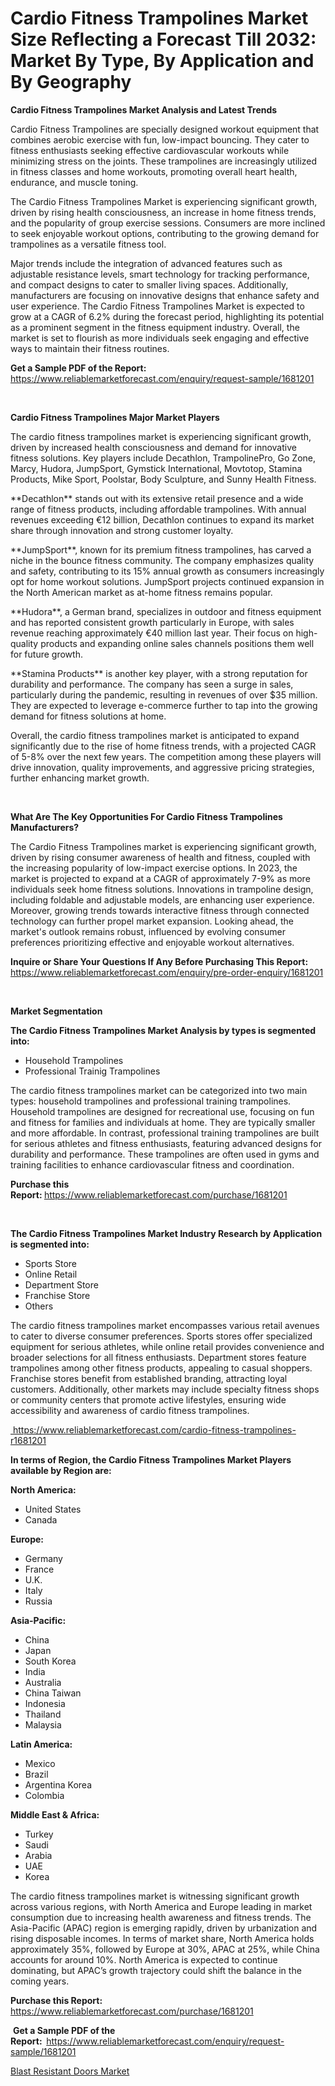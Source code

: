 <p><h1>Cardio Fitness Trampolines Market Size Reflecting a Forecast Till 2032: Market By Type, By Application and By Geography</h1></p><p><strong>Cardio Fitness Trampolines Market Analysis and Latest Trends</strong></p>
<p><p>Cardio Fitness Trampolines are specially designed workout equipment that combines aerobic exercise with fun, low-impact bouncing. They cater to fitness enthusiasts seeking effective cardiovascular workouts while minimizing stress on the joints. These trampolines are increasingly utilized in fitness classes and home workouts, promoting overall heart health, endurance, and muscle toning. </p><p>The Cardio Fitness Trampolines Market is experiencing significant growth, driven by rising health consciousness, an increase in home fitness trends, and the popularity of group exercise sessions. Consumers are more inclined to seek enjoyable workout options, contributing to the growing demand for trampolines as a versatile fitness tool. </p><p>Major trends include the integration of advanced features such as adjustable resistance levels, smart technology for tracking performance, and compact designs to cater to smaller living spaces. Additionally, manufacturers are focusing on innovative designs that enhance safety and user experience. The Cardio Fitness Trampolines Market is expected to grow at a CAGR of 6.2% during the forecast period, highlighting its potential as a prominent segment in the fitness equipment industry. Overall, the market is set to flourish as more individuals seek engaging and effective ways to maintain their fitness routines.</p></p>
<p><strong>Get a Sample PDF of the Report:&nbsp;</strong> <a href="https://www.reliablemarketforecast.com/enquiry/request-sample/1681201?utm_campaign=2316&utm_medium=2&utm_source=Github&utm_content=ia&utm_term=24032025&utm_id=cardio-fitness-trampolines">https://www.reliablemarketforecast.com/enquiry/request-sample/1681201</a></p>
<p>&nbsp;</p>
<p><strong>Cardio Fitness Trampolines Major Market Players</strong></p>
<p><p>The cardio fitness trampolines market is experiencing significant growth, driven by increased health consciousness and demand for innovative fitness solutions. Key players include Decathlon, TrampolinePro, Go Zone, Marcy, Hudora, JumpSport, Gymstick International, Movtotop, Stamina Products, Mike Sport, Poolstar, Body Sculpture, and Sunny Health Fitness.</p><p>**Decathlon** stands out with its extensive retail presence and a wide range of fitness products, including affordable trampolines. With annual revenues exceeding €12 billion, Decathlon continues to expand its market share through innovation and strong customer loyalty.</p><p>**JumpSport**, known for its premium fitness trampolines, has carved a niche in the bounce fitness community. The company emphasizes quality and safety, contributing to its 15% annual growth as consumers increasingly opt for home workout solutions. JumpSport projects continued expansion in the North American market as at-home fitness remains popular.</p><p>**Hudora**, a German brand, specializes in outdoor and fitness equipment and has reported consistent growth particularly in Europe, with sales revenue reaching approximately €40 million last year. Their focus on high-quality products and expanding online sales channels positions them well for future growth.</p><p>**Stamina Products** is another key player, with a strong reputation for durability and performance. The company has seen a surge in sales, particularly during the pandemic, resulting in revenues of over $35 million. They are expected to leverage e-commerce further to tap into the growing demand for fitness solutions at home.</p><p>Overall, the cardio fitness trampolines market is anticipated to expand significantly due to the rise of home fitness trends, with a projected CAGR of 5-8% over the next few years. The competition among these players will drive innovation, quality improvements, and aggressive pricing strategies, further enhancing market growth.</p></p>
<p>&nbsp;</p>
<p><strong>What Are The Key Opportunities For Cardio Fitness Trampolines Manufacturers?</strong></p>
<p><p>The Cardio Fitness Trampolines market is experiencing significant growth, driven by rising consumer awareness of health and fitness, coupled with the increasing popularity of low-impact exercise options. In 2023, the market is projected to expand at a CAGR of approximately 7-9% as more individuals seek home fitness solutions. Innovations in trampoline design, including foldable and adjustable models, are enhancing user experience. Moreover, growing trends towards interactive fitness through connected technology can further propel market expansion. Looking ahead, the market's outlook remains robust, influenced by evolving consumer preferences prioritizing effective and enjoyable workout alternatives.</p></p>
<p><strong>Inquire or Share Your Questions If Any Before Purchasing This Report:</strong> <a href="https://www.reliablemarketforecast.com/enquiry/pre-order-enquiry/1681201?utm_campaign=2316&utm_medium=2&utm_source=Github&utm_content=ia&utm_term=24032025&utm_id=cardio-fitness-trampolines">https://www.reliablemarketforecast.com/enquiry/pre-order-enquiry/1681201</a></p>
<p>&nbsp;</p>
<p><strong>Market Segmentation</strong></p>
<p><strong>The Cardio Fitness Trampolines Market Analysis by types is segmented into:</strong></p>
<p><ul><li>Household Trampolines</li><li>Professional Trainig Trampolines</li></ul></p>
<p><p>The cardio fitness trampolines market can be categorized into two main types: household trampolines and professional training trampolines. Household trampolines are designed for recreational use, focusing on fun and fitness for families and individuals at home. They are typically smaller and more affordable. In contrast, professional training trampolines are built for serious athletes and fitness enthusiasts, featuring advanced designs for durability and performance. These trampolines are often used in gyms and training facilities to enhance cardiovascular fitness and coordination.</p></p>
<p><strong>Purchase this Report:&nbsp;</strong><a href="https://www.reliablemarketforecast.com/purchase/1681201?utm_campaign=2316&utm_medium=2&utm_source=Github&utm_content=ia&utm_term=24032025&utm_id=cardio-fitness-trampolines">https://www.reliablemarketforecast.com/purchase/1681201</a></p>
<p>&nbsp;</p>
<p><strong>The Cardio Fitness Trampolines Market Industry Research by Application is segmented into:</strong></p>
<p><ul><li>Sports Store</li><li>Online Retail</li><li>Department Store</li><li>Franchise Store</li><li>Others</li></ul></p>
<p><p>The cardio fitness trampolines market encompasses various retail avenues to cater to diverse consumer preferences. Sports stores offer specialized equipment for serious athletes, while online retail provides convenience and broader selections for all fitness enthusiasts. Department stores feature trampolines among other fitness products, appealing to casual shoppers. Franchise stores benefit from established branding, attracting loyal customers. Additionally, other markets may include specialty fitness shops or community centers that promote active lifestyles, ensuring wide accessibility and awareness of cardio fitness trampolines.</p></p>
<p><a href="https://www.reliablemarketforecast.com/cardio-fitness-trampolines-r1681201?utm_campaign=2316&utm_medium=2&utm_source=Github&utm_content=ia&utm_term=24032025&utm_id=cardio-fitness-trampolines">&nbsp;https://www.reliablemarketforecast.com/cardio-fitness-trampolines-r1681201</a></p>
<p><strong>In terms of Region, the Cardio Fitness Trampolines Market Players available by Region are:</strong></p>
<p>
    <p> <strong> North America: </strong>
        <ul>
            <li>United States</li>
            <li>Canada</li>
        </ul>
        </p> 
    <p> <strong> Europe: </strong>
        <ul>
            <li>Germany</li>
            <li>France</li>
            <li>U.K.</li>
            <li>Italy</li>
            <li>Russia</li>
        </ul>
        </p> 
    <p> <strong> Asia-Pacific: </strong>
        <ul>
            <li>China</li>
            <li>Japan</li>
            <li>South Korea</li>
            <li>India</li>
            <li>Australia</li>
            <li>China Taiwan</li>
            <li>Indonesia</li>
            <li>Thailand</li>
            <li>Malaysia</li>
        </ul>
        </p> 
    <p> <strong> Latin America: </strong>
        <ul>
            <li>Mexico</li>
            <li>Brazil</li>
            <li>Argentina Korea</li>
            <li>Colombia</li>
        </ul>
        </p> 
    <p> <strong> Middle East & Africa: </strong>
        <ul>
            <li>Turkey</li>
            <li>Saudi</li>
            <li>Arabia</li>
            <li>UAE</li>
            <li>Korea</li>
        </ul>
    </p>
    </p>
<p><p>The cardio fitness trampolines market is witnessing significant growth across various regions, with North America and Europe leading in market consumption due to increasing health awareness and fitness trends. The Asia-Pacific (APAC) region is emerging rapidly, driven by urbanization and rising disposable incomes. In terms of market share, North America holds approximately 35%, followed by Europe at 30%, APAC at 25%, while China accounts for around 10%. North America is expected to continue dominating, but APAC’s growth trajectory could shift the balance in the coming years.</p></p>
<p><strong>Purchase this Report: </strong><a href="https://www.reliablemarketforecast.com/purchase/1681201?utm_campaign=2316&utm_medium=2&utm_source=Github&utm_content=ia&utm_term=24032025&utm_id=cardio-fitness-trampolines">https://www.reliablemarketforecast.com/purchase/1681201</a></p>
<p>&nbsp;<strong>Get a Sample PDF of the Report:&nbsp;&nbsp;</strong><a href="https://www.reliablemarketforecast.com/enquiry/request-sample/1681201?utm_campaign=2316&utm_medium=2&utm_source=Github&utm_content=ia&utm_term=24032025&utm_id=cardio-fitness-trampolines">https://www.reliablemarketforecast.com/enquiry/request-sample/1681201</a></p>
<p><strong></strong></p>
<p><p><a href="https://github.com/bensemilia864/Market-Research-Report-List-1/blob/main/blast-resistant-doors-market.md?utm_campaign=2316&utm_medium=2&utm_source=Github&utm_content=ia&utm_term=24032025&utm_id=cardio-fitness-trampolines">Blast Resistant Doors Market</a></p></p>